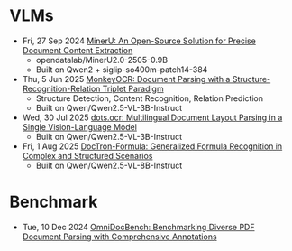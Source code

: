 
# VLMs
- Fri, 27 Sep 2024 [MinerU: An Open-Source Solution for Precise Document Content Extraction](https://arxiv.org/abs/2409.18839)
  - opendatalab/MinerU2.0-2505-0.9B
  - Built on Qwen2 + siglip-so400m-patch14-384
- Thu, 5 Jun 2025 [MonkeyOCR: Document Parsing with a Structure-Recognition-Relation Triplet Paradigm](https://arxiv.org/abs/2506.05218)
  - Structure Detection, Content Recognition, Relation Prediction
  - Built on Qwen/Qwen2.5-VL-3B-Instruct
- Wed, 30 Jul 2025 [dots.ocr: Multilingual Document Layout Parsing in a Single Vision-Language Model](https://huggingface.co/rednote-hilab/dots.ocr)
  - Built on Qwen/Qwen2.5-VL-3B-Instruct
- Fri, 1 Aug 2025 [DocTron-Formula: Generalized Formula Recognition in Complex and Structured Scenarios](https://arxiv.org/abs/2508.00311)
  - Built on Qwen/Qwen2.5-VL-8B-Instruct

# Benchmark
- Tue, 10 Dec 2024 [OmniDocBench: Benchmarking Diverse PDF Document Parsing with Comprehensive Annotations](https://arxiv.org/abs/2412.07626)
